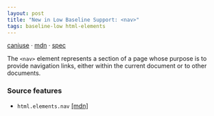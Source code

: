 ```yaml
---
layout: post
title: "New in Low Baseline Support: <nav>"
tags: baseline-low html-elements
---
```


[caniuse](https://caniuse.com/?search=nav) · [mdn](https://developer.mozilla.org/en-US/search?q=<nav>) · [spec](https://html.spec.whatwg.org/multipage/sections.html#the-nav-element)

The `<nav>` element represents a section of a page whose purpose is to provide navigation links, either within the current document or to other documents.

### Source features

- ``html.elements.nav`` [[mdn]](https://developer.mozilla.org/en-US/search?q=html.elements.nav)
